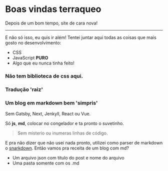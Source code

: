 
# Boas vindas terraqueo

Depois de um bom tempo, site de cara nova!

----------------------------------------------


E não só isso, eu quis ir além! Tentei juntar aqui todas as coisas que mais gosto no desenvolvimento:
- CSS
- JavaScript **PURO**
- Algo que eu nunca tinha feito!


### Não tem biblioteca de css aqui.


### Tradução 'raiz'


### Um blog em markdown bem 'simpris'

Sem Gatsby, Next, Jenkyll, React ou Vue.

Só **js**, **md**, colocar no congelador e ta pronto o suvetinho.


> Sem misterio ou inumeras linhas de código. 

E pra não dizer que não usei nada pronto, utilizei como parser de markdown o [snarkdown](http://).
Então vamos pra receita de um blog com md?

- Um arquivo json com titulo do post e nome do arquivo
- Uma pasta somente com os .md




